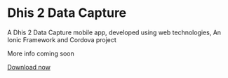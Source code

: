 # Dhis 2 Data Capture 
A Dhis 2 Data Capture mobile app, developed using web technologies, An Ionic Framework and Cordova project

More info coming soon


<a href = "https://build.phonegap.com/apps/1886984/share">Download now</a>

